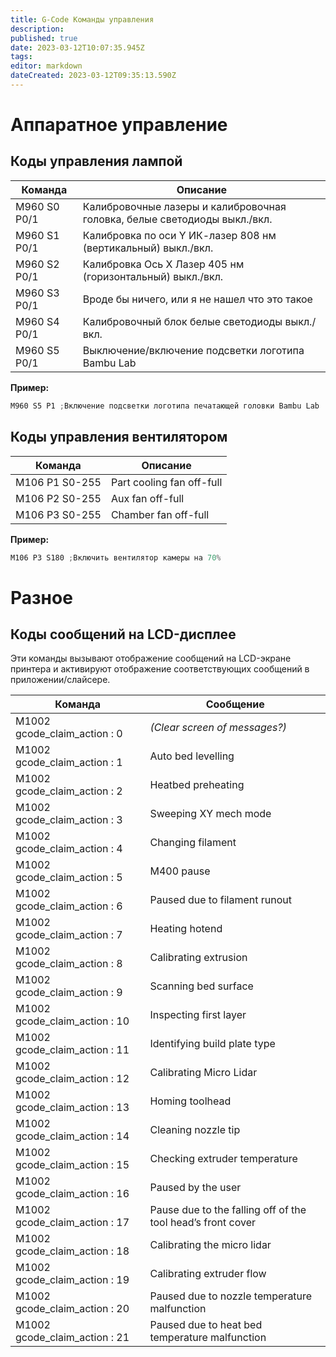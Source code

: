 ```yaml
---
title: G-Code Команды управления
description: 
published: true
date: 2023-03-12T10:07:35.945Z
tags: 
editor: markdown
dateCreated: 2023-03-12T09:35:13.590Z
---
```


# Аппаратное управление

## Коды управления лампой

| Команда | Описание |
| --- | --- |
| M960 S0 P0/1 | Калибровочные лазеры и калибровочная головка, белые светодиоды выкл./вкл. |
| M960 S1 P0/1 | Калибровка по оси Y ИК-лазер 808 нм (вертикальный) выкл./вкл. |
| M960 S2 P0/1 | Калибровка Ось X Лазер 405 нм (горизонтальный) выкл./вкл. |
| M960 S3 P0/1 | Вроде бы ничего, или я не нашел что это такое |
| M960 S4 P0/1 | Калибровочный блок белые светодиоды выкл./вкл. |
| M960 S5 P0/1 | Выключение/включение подсветки логотипа Bambu Lab |

**Пример:**

```typescript
M960 S5 P1 ;Включение подсветки логотипа печатающей головки Bambu Lab
```

## Коды управления вентилятором

| Команда | Описание |
| --- | --- |
| M106 P1 S0-255 | Part cooling fan off-full |
| M106 P2 S0-255 | Aux fan off-full |
| M106 P3 S0-255 | Chamber fan off-full |

**Пример:**

```typescript
M106 P3 S180 ;Включить вентилятор камеры на 70%
```

# Разное

## Коды сообщений на LCD-дисплее

Эти команды вызывают отображение сообщений на LCD-экране принтера и активируют отображение соответствующих сообщений в приложении/слайсере.

| Команда | Сообщение |
| --- | --- |
| M1002 gcode\_claim\_action : 0 | *(Clear screen of messages?)* |
| M1002 gcode\_claim\_action : 1 | Auto bed levelling |
| M1002 gcode\_claim\_action : 2 | Heatbed preheating |
| M1002 gcode\_claim\_action : 3 | Sweeping XY mech mode |
| M1002 gcode\_claim\_action : 4 | Changing filament |
| M1002 gcode\_claim\_action : 5 | M400 pause |
| M1002 gcode\_claim\_action : 6 | Paused due to filament runout |
| M1002 gcode\_claim\_action : 7 | Heating hotend |
| M1002 gcode\_claim\_action : 8 | Calibrating extrusion |
| M1002 gcode\_claim\_action : 9 | Scanning bed surface |
| M1002 gcode\_claim\_action : 10 | Inspecting first layer |
| M1002 gcode\_claim\_action : 11 | Identifying build plate type |
| M1002 gcode\_claim\_action : 12 | Calibrating Micro Lidar |
| M1002 gcode\_claim\_action : 13 | Homing toolhead |
| M1002 gcode\_claim\_action : 14 | Cleaning nozzle tip |
| M1002 gcode\_claim\_action : 15 | Checking extruder temperature |
| M1002 gcode\_claim\_action : 16 | Paused by the user |
| M1002 gcode\_claim\_action : 17 | Pause due to the falling off of the tool head’s front cover |
| M1002 gcode\_claim\_action : 18 | Calibrating the micro lidar |
| M1002 gcode\_claim\_action : 19 | Calibrating extruder flow |
| M1002 gcode\_claim\_action : 20 | Paused due to nozzle temperature malfunction |
| M1002 gcode\_claim\_action : 21 | Paused due to heat bed temperature malfunction |